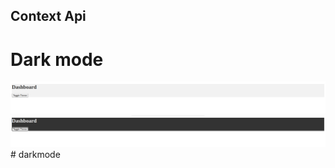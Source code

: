## Context Api

# Dark mode 

![](./Screenshot%20from%202023-06-03%2022-18-45.png)
![](./Screenshot%20from%202023-06-03%2022-18-52.png)# darkmode
